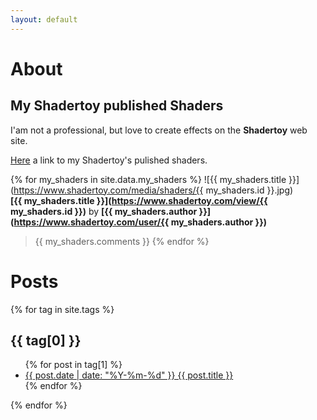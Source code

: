 ```yaml
---
layout: default
---
```

# About
## My Shadertoy published Shaders

I'am not a professional, but love to create effects on the **Shadertoy** web site.

[Here](https://www.shadertoy.com/user/sylvain69780) a link to my Shadertoy's pulished shaders.

{% for my_shaders in site.data.my_shaders %}
  ![{{ my_shaders.title }}](https://www.shadertoy.com/media/shaders/{{ my_shaders.id }}.jpg)  
**[{{ my_shaders.title }}](https://www.shadertoy.com/view/{{ my_shaders.id }})** by **[{{ my_shaders.author }}](https://www.shadertoy.com/user/{{ my_shaders.author }})**

>{{ my_shaders.comments }} 
{% endfor %}

# Posts 

{% for tag in site.tags %}
  <h2>{{ tag[0] }}</h2>
  <ul>
    {% for post in tag[1] %}
      <li><a href="{{ post.url }}">{{ post.date | date: "%Y-%m-%d" }} {{ post.title }}</a></li>
    {% endfor %}
  </ul>
{% endfor %}
